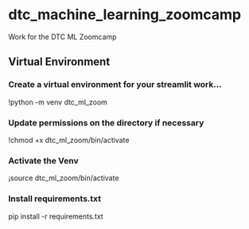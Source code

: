 # dtc_machine_learning_zoomcamp
Work for the DTC ML Zoomcamp



## Virtual Environment

### Create a virtual environment for your streamlit work...
!python -m venv dtc_ml_zoom

### Update permissions on the directory if necessary
!chmod +x dtc_ml_zoom/bin/activate

### Activate the Venv
¡source dtc_ml_zoom/bin/activate

### Install requirements.txt
pip install -r requirements.txt